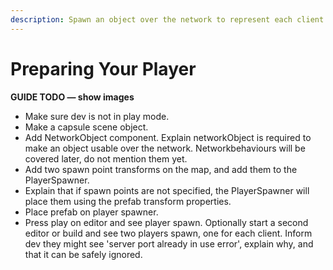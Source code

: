 ```yaml
---
description: Spawn an object over the network to represent each client's player.
---
```


# Preparing Your Player

**GUIDE TODO — show images**

* Make sure dev is not in play mode.
* Make a capsule scene object.
* Add NetworkObject component. Explain networkObject is required to make an object usable over the network. Networkbehaviours will be covered later, do not mention them yet.&#x20;
* Add two spawn point transforms on the map, and add them to the PlayerSpawner.
* Explain that if spawn points are not specified, the PlayerSpawner will place them using the prefab transform properties.&#x20;
* Place prefab on player spawner.
* Press play on editor and see player spawn. Optionally start a second editor or build and see two players spawn, one for each client. Inform dev they might see 'server port already in use error', explain why, and that it can be safely ignored.
